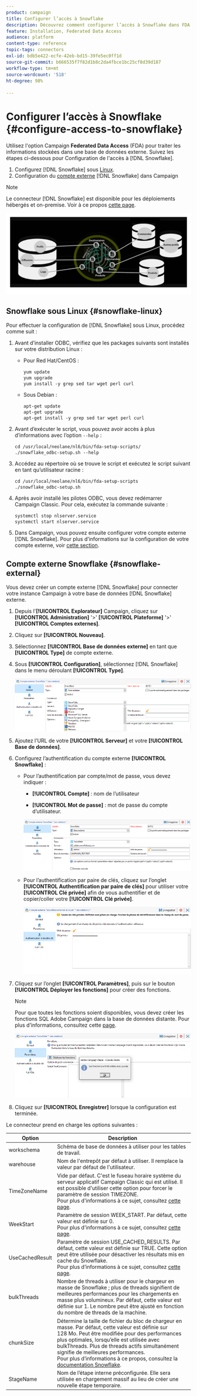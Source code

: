 ```yaml
---
product: campaign
title: Configurer l’accès à Snowflake
description: Découvrez comment configurer l’accès à Snowflake dans FDA
feature: Installation, Federated Data Access
audience: platform
content-type: reference
topic-tags: connectors
exl-id: bdb5e422-ecfe-42eb-bd15-39fe5ec0ff1d
source-git-commit: b666535f7f82d1b8c2da4fbce1bc25cf8d39d187
workflow-type: tm+mt
source-wordcount: '518'
ht-degree: 98%

---
```


# Configurer l’accès à Snowflake {#configure-access-to-snowflake}

Utilisez l&#39;option Campaign **Federated Data Access** (FDA) pour traiter les informations stockées dans une base de données externe. Suivez les étapes ci-dessous pour Configuration de l&#39;accès à [!DNL Snowflake].

1. Configurez [!DNL Snowflake] sous [Linux](#snowflake-linux).
1. Configuration du [compte externe](#snowflake-external) [!DNL Snowflake] dans Campaign

>[!NOTE]
>
>Le connecteur [!DNL Snowflake] est disponible pour les déploiements hébergés et on-premise. Voir à ce propos [cette page](../../installation/using/capability-matrix.md).

![](assets/snowflake_3.png)

## Snowflake sous Linux {#snowflake-linux}

Pour effectuer la configuration de [!DNL Snowflake] sous Linux, procédez comme suit :

1. Avant d’installer ODBC, vérifiez que les packages suivants sont installés sur votre distribution Linux :

   * Pour Red Hat/CentOS :

     ```
     yum update
     yum upgrade
     yum install -y grep sed tar wget perl curl
     ```

   * Sous Debian :

     ```
     apt-get update
     apt-get upgrade
     apt-get install -y grep sed tar wget perl curl
     ```

1. Avant d’exécuter le script, vous pouvez avoir accès à plus d’informations avec l’option `--help` :

   ```
   cd /usr/local/neolane/nl6/bin/fda-setup-scripts/
   ./snowflake_odbc-setup.sh --help
   ```

1. Accédez au répertoire où se trouve le script et exécutez le script suivant en tant qu’utilisateur racine :

   ```
   cd /usr/local/neolane/nl6/bin/fda-setup-scripts
   ./snowflake_odbc-setup.sh
   ```

1. Après avoir installé les pilotes ODBC, vous devez redémarrer Campaign Classic. Pour cela, exécutez la commande suivante :

   ```
   systemctl stop nlserver.service
   systemctl start nlserver.service
   ```

1. Dans Campaign, vous pouvez ensuite configurer votre compte externe [!DNL Snowflake]. Pour plus d’informations sur la configuration de votre compte externe, voir [cette section](#snowflake-external).

## Compte externe Snowflake {#snowflake-external}

Vous devez créer un compte externe [!DNL Snowflake] pour connecter votre instance Campaign à votre base de données [!DNL Snowflake] externe.

1. Depuis l&#39;**[!UICONTROL Explorateur]** Campaign, cliquez sur **[!UICONTROL Administration]** &#39;>&#39; **[!UICONTROL Plateforme]** &#39;>&#39; **[!UICONTROL Comptes externes]**.

1. Cliquez sur **[!UICONTROL Nouveau]**.

1. Sélectionnez **[!UICONTROL Base de données externe]** en tant que **[!UICONTROL Type]** de compte externe.

1. Sous **[!UICONTROL Configuration]**, sélectionnez [!DNL Snowflake] dans le menu déroulant **[!UICONTROL Type]**.

   ![](assets/snowflake_5.png)

1. Ajoutez l’URL de votre **[!UICONTROL Serveur]** et votre **[!UICONTROL Base de données]**.

1. Configurez l’authentification du compte externe **[!UICONTROL Snowflake]** :

   * Pour l’authentification par compte/mot de passe, vous devez indiquer :

      * **[!UICONTROL Compte]** : nom de l’utilisateur

      * **[!UICONTROL Mot de passe]** : mot de passe du compte d’utilisateur.

     ![](assets/snowflake.png)

   * Pour l’authentification par paire de clés, cliquez sur l’onglet **[!UICONTROL Authentification par paire de clés]** pour utiliser votre **[!UICONTROL Clé privée]** afin de vous authentifier et de copier/coller votre **[!UICONTROL Clé privée]**.

     ![](assets/snowflake_4.png)

1. Cliquez sur l’onglet **[!UICONTROL Paramètres]**, puis sur le bouton **[!UICONTROL Déployer les fonctions]** pour créer des fonctions.

   >[!NOTE]
   >
   >Pour que toutes les fonctions soient disponibles, vous devez créer les fonctions SQL Adobe Campaign dans la base de données distante. Pour plus d’informations, consultez cette [page](../../configuration/using/adding-additional-sql-functions.md).

   ![](assets/snowflake_2.png)

1. Cliquez sur **[!UICONTROL Enregistrer]** lorsque la configuration est terminée.

Le connecteur prend en charge les options suivantes :

| Option | Description |
|---|---|
| workschema | Schéma de base de données à utiliser pour les tables de travail. |
| warehouse | Nom de l&#39;entrepôt par défaut à utiliser. Il remplace la valeur par défaut de l&#39;utilisateur. |
| TimeZoneName | Vide par défaut. C&#39;est le fuseau horaire système du serveur applicatif Campaign Classic qui est utilisé. Il est possible d&#39;utiliser cette option pour forcer le paramètre de session TIMEZONE. <br>Pour plus d&#39;informations à ce sujet, consultez [cette page](https://docs.snowflake.net/manuals/sql-reference/parameters.html#timezone). |
| WeekStart | Paramètre de session WEEK_START. Par défaut, cette valeur est définie sur 0. <br>Pour plus d&#39;informations à ce sujet, consultez [cette page](https://docs.snowflake.com/en/sql-reference/parameters.html#week-start). |
| UseCachedResult | Paramètre de session USE_CACHED_RESULTS. Par défaut, cette valeur est définie sur TRUE. Cette option peut être utilisée pour désactiver les résultats mis en cache du Snowflake. <br>Pour plus d’informations à ce sujet, consultez [cette page](https://docs.snowflake.net/manuals/user-guide/querying-persisted-results.html). |
| bulkThreads | Nombre de threads à utiliser pour le chargeur en masse de Snowflake ; plus de threads signifient de meilleures performances pour les chargements en masse plus volumineux. Par défaut, cette valeur est définie sur 1. Le nombre peut être ajusté en fonction du nombre de threads de la machine. |
| chunkSize | Détermine la taille de fichier du bloc de chargeur en masse. Par défaut, cette valeur est définie sur 128 Mo. Peut être modifiée pour des performances plus optimales, lorsqu’elle est utilisée avec bulkThreads. Plus de threads actifs simultanément signifie de meilleures performances. <br>Pour plus d’informations à ce propos, consultez la [documentation Snowflake](https://docs.snowflake.net/manuals/sql-reference/sql/put.html). |
| StageName | Nom de l’étape interne préconfigurée. Elle sera utilisée en chargement massif au lieu de créer une nouvelle étape temporaire. |
